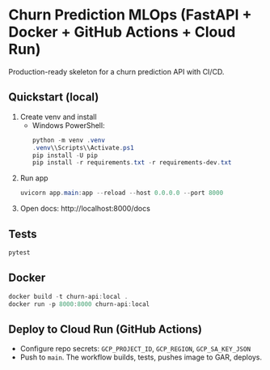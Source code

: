 # Churn Prediction MLOps (FastAPI + Docker + GitHub Actions + Cloud Run)

Production-ready skeleton for a churn prediction API with CI/CD.

## Quickstart (local)

1. Create venv and install
   - Windows PowerShell:
     ```powershell
     python -m venv .venv
     .venv\\Scripts\\Activate.ps1
     pip install -U pip
     pip install -r requirements.txt -r requirements-dev.txt
     ```
2. Run app
   ```powershell
   uvicorn app.main:app --reload --host 0.0.0.0 --port 8000
   ```
3. Open docs: http://localhost:8000/docs

## Tests
```powershell
pytest
```

## Docker
```powershell
docker build -t churn-api:local .
docker run -p 8000:8000 churn-api:local
```

## Deploy to Cloud Run (GitHub Actions)
- Configure repo secrets: `GCP_PROJECT_ID`, `GCP_REGION`, `GCP_SA_KEY_JSON`
- Push to `main`. The workflow builds, tests, pushes image to GAR, deploys.


